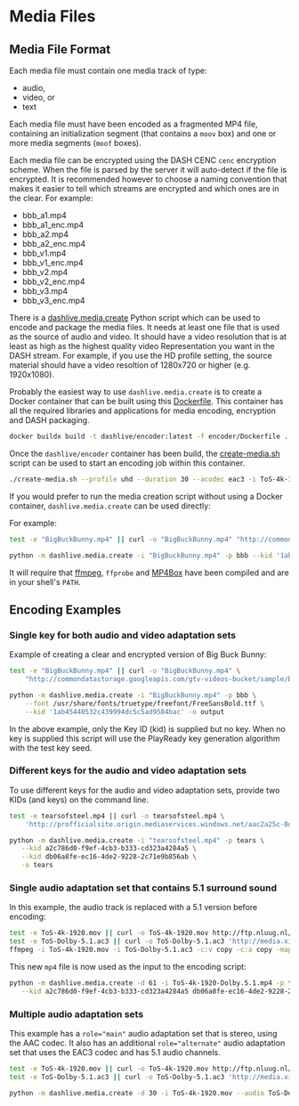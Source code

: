 # Media Files

## Media File Format

Each media file must contain one media track of type:

* audio,
* video, or
* text

Each media file must have been encoded as a fragmented MP4 file,
containing an initialization segment (that contains a `moov` box)
and one or more media segments (`moof` boxes).

Each media file can be encrypted using the DASH CENC `cenc` encryption
scheme. When the file is parsed by the server it will auto-detect if
the file is encrypted. It is recommended however to choose a naming
convention that makes it easier to tell which streams are encrypted
and which ones are in the clear. For example:

* bbb_a1.mp4
* bbb_a1_enc.mp4
* bbb_a2.mp4
* bbb_a2_enc.mp4
* bbb_v1.mp4
* bbb_v1_enc.mp4
* bbb_v2.mp4
* bbb_v2_enc.mp4
* bbb_v3.mp4
* bbb_v3_enc.mp4

There is a [dashlive.media.create](../dashlive/media/create/__main__.py)
Python script which can be used to encode and package the media files. It needs at least
one file that is used as the source of audio and video. It should have a video resolution
that is at least as high as the highest quality video Representation you want in the DASH
stream. For example, if you use the HD profile setting, the source material should have a
video resoltion of 1280x720 or higher (e.g. 1920x1080).

Probably the easiest way to use `dashlive.media.create` is to create a Docker container that
can be built using this [Dockerfile](../encoder/Dockerfile). This container has all the required
libraries and applications for media encoding, encryption and DASH packaging.

```sh
docker buildx build -t dashlive/encoder:latest -f encoder/Dockerfile .
```

Once the `dashlive/encoder` container has been build, the [create-media.sh](../create-media.sh)
script can be used to start an encoding job within this container.

```sh
./create-media.sh --profile uhd --duration 30 --acodec eac3 -i ToS-4k-1920-Dolby.5.1.mp4 --subtitles Tears_Of_Steel_1080p.eng.srt --output ToS --prefix tears
```

If you would prefer to run the media creation script without using a Docker container,
`dashlive.media.create` can be used directly:

For example:

```sh
test -e "BigBuckBunny.mp4" || curl -o "BigBuckBunny.mp4" "http://commondatastorage.googleapis.com/gtv-videos-bucket/sample/BigBuckBunny.mp4"

python -m dashlive.media.create -i "BigBuckBunny.mp4" -p bbb --kid '1ab45440532c439994dc5c5ad9584bac' -o bbb
```

It will require that [ffmpeg](https://source.ffmpeg.org/ffmpeg), `ffprobe` and
[MP4Box](https://github.com/gpac/gpac/) have been compiled and are in your shell's `PATH`.

## Encoding Examples

### Single key for both audio and video adaptation sets

Example of creating a clear and encrypted version of Big Buck Bunny:

```sh
test -e "BigBuckBunny.mp4" || curl -o "BigBuckBunny.mp4" \
    "http://commondatastorage.googleapis.com/gtv-videos-bucket/sample/BigBuckBunny.mp4"

python -m dashlive.media.create -i "BigBuckBunny.mp4" -p bbb \
    --font /usr/share/fonts/truetype/freefont/FreeSansBold.ttf \
    --kid '1ab45440532c439994dc5c5ad9584bac' -o output
```

In the above example, only the Key ID (kid) is supplied but no key. When no key is supplied
this script will use the PlayReady key generation algorithm with the test key seed.

### Different keys for the audio and video adaptation sets

To use different keys for the audio and video adaptation sets, provide two KIDs (and keys)
on the command line.

```sh
test -e tearsofsteel.mp4 || curl -o tearsofsteel.mp4 \
    'http://profficialsite.origin.mediaservices.windows.net/aac2a25c-0dbc-46bd-be5f-68f3df1fc1f6/tearsofsteel_1080p_60s_24fps.6000kbps.1920x1080.h264-8b.2ch.128kbps.aac.mp4'

python -m dashlive.media.create -i "tearsofsteel.mp4" -p tears \
   --kid a2c786d0-f9ef-4cb3-b333-cd323a4284a5 \
   --kid db06a8fe-ec16-4de2-9228-2c71e9b856ab \
   -o tears
```

### Single audio adaptation set that contains 5.1 surround sound

In this example, the audio track is replaced with a 5.1 version before encoding:

```sh
test -e ToS-4k-1920.mov || curl -o ToS-4k-1920.mov http://ftp.nluug.nl/pub/graphics/blender/demo/movies/ToS/ToS-4k-1920.mov
test -e ToS-Dolby-5.1.ac3 || curl -o ToS-Dolby-5.1.ac3 'http://media.xiph.org/tearsofsteel/Surround-TOS_DVDSURROUND-Dolby%205.1.ac3'
ffmpeg -i ToS-4k-1920.mov -i ToS-Dolby-5.1.ac3 -c:v copy -c:a copy -map 0:v:0 -map 1:a:0 ToS-4k-1920-Dolby.5.1.mp4
```

This new `mp4` file is now used as the input to the encoding script:

```sh
python -m dashlive.media.create -d 61 -i ToS-4k-1920-Dolby.5.1.mp4 -p tears --channels 6 \
   --kid a2c786d0-f9ef-4cb3-b333-cd323a4284a5 db06a8fe-ec16-4de2-9228-2c71e9b856ab -o tears-v2
```

### Multiple audio adaptation sets

This example has a `role="main"` audio adaptation set that is stereo, using the AAC codec. It
also has an additional `role="alternate"` audio adaptation set that uses the EAC3 codec and
has 5.1 audio channels.

```sh
test -e ToS-4k-1920.mov || curl -o ToS-4k-1920.mov http://ftp.nluug.nl/pub/graphics/blender/demo/movies/ToS/ToS-4k-1920.mov
test -e ToS-Dolby-5.1.ac3 || curl -o ToS-Dolby-5.1.ac3 'http://media.xiph.org/tearsofsteel/Surround-TOS_DVDSURROUND-Dolby%205.1.ac3'

python -m dashlive.media.create -d 30 -i ToS-4k-1920.mov --audio ToS-Dolby-5.1.ac3 -p tears3 -o tears-v3
```

